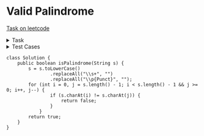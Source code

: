 # Valid Palindrome

[Task on leetcode](https://leetcode.com/problems/valid-palindrome/description/)
<details>
<summary>Task</summary>
A phrase is a palindrome if, after converting all uppercase letters into lowercase letters and removing all non-alphanumeric characters, it reads the same forward and backward. Alphanumeric characters include letters and numbers.

Given a string s, return true if it is a palindrome, or false otherwise.
</details>
<details>
<summary>Test Cases</summary>

- Input: s = "A man, a plan, a canal: Panama"<br>Output: true
- Input: s = "race a car"<br>Output: false

</details>

```
class Solution {
    public boolean isPalindrome(String s) {
        s = s.toLowerCase()
                .replaceAll("\\s+", "")
                .replaceAll("\\p{Punct}", "");
        for (int i = 0, j = s.length() - 1; i < s.length() - 1 && j >= 0; i++, j--) {
                if (s.charAt(i) != s.charAt(j)) {
                    return false;
                }
            }
        return true;
    }
}
```
